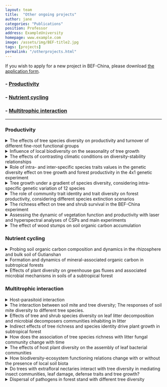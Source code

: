 ```yaml
---
layout: team
title:  "Other ongoing projects"
author: jane
categories: "Publications"
position: Professor
address: ExampleUniversity
homepage: www.example.com
image: /assets/img/BEF-title2.jpg
tags: [projects]
permalink: "/otherprojects.html"
---
```

<p>If you wish to apply for a new project in BEF-China, please download <a href="{{site.baseurl}}/assets/file/Application template for working in BEF-China platform.doc">the application form</a>.


### - [Productivity](#productivity)
### - [Nutrient cycling](#nutrient-cycling)
### - [Multitrophic interaction](#multitrophic-interaction)


* * *
### Productivity
<details>
<summary class="dropdown-text"> The effects of tree species diversity on productivity and turnover of different fine-root functional groups</summary><br>
<div class="row">
    <div class="col-md-3">
    <img class = "img3" src=" {{ site.baseurl }}/assets/projects/ZhenkaiSun/Sun1.jpg">
    </div>
    <div class="col-md-3">
      <img class = "img3" src=" {{ site.baseurl }}/assets/projects/ZhenkaiSun/Sun2.jpg">
    </div>
    <div class="col-md-4">
      <li class="dropdown-sub">
      <strong><strong>Principal Investigator:</strong></strong> <br>
      Assist. Prof. Dr. ZhenKai Sun<br>  	
      Research Institute of Forestry, Chinese Academy of Forestry<br>
      <i class="fas fa-envelope"></i> sunzhenkai1987<i class="fas fa-at"></i>163.com
      </li>
    </div>
</div>
</details>

<details>
<summary class="dropdown-text"> Influence of local biodiversity on the seasonality of tree growth</summary><br>
<div class="row">
    <div class="col-md-3">
    <img class = "img3" src=" {{ site.baseurl }}/assets/projects/Gheyur/Gheyur1.jpg">
    </div>
    <div class="col-md-3">
      <img class = "img3" src=" {{ site.baseurl }}/assets/projects/Gheyur/Gheyur2.jpg">
    </div>
    <div class="col-md-4">
    <li class="dropdown-sub"><strong>Principal Investigator:</strong><br>
    Assoc. Prof. Dr. Zhiyao Tang<br>
    College of Urban and Environmental Sciences, Peking University<br>
    <i class="fas fa-envelope"></i> zytang<i class="fas fa-at"></i>urban.pku.edu.cn<br>
    <strong>PhD student: Gheyur Gheyret</strong>
    </li>
    </div>
</div>
</details>

<details>
<summary class="dropdown-text"> The effects of contrasting climatic conditions on diversity-stability relationships</summary><br>
<div class="row">
    <div class="col-md-3">
    <img class = "img3" src=" {{ site.baseurl }}/assets/projects/climate.jpg">
    </div>
    <div class="col-md-4">
    <li class="dropdown-sub"><strong>Principal Investigators:</strong> <br>
    Prof. Dr. Christian Wirth<br>
    Institute of Biology, Leipzig University (UL) & iDiv<br>
    <i class="fas fa-envelope"></i> cwirth<i class="fas fa-at"></i>uni-leipzig.de<br>
    <strong>PhD student: Florian Schnabel</strong>
    </li>
    </div>
</div>

</details>

<details>
<summary class="dropdown-text"> Role of intra- and inter-specific species traits values in the genetic diversity effect on tree growth and forest productivity in the 4x1 genetic experiment</summary><br>
<div class="row">
    <div class="col-md-3">
    <img class = "img3" src=" {{ site.baseurl }}/assets/projects/FrancaBongers/FrancaBongers1.jpg">
    </div>
    <div class="col-md-3">
      <img class = "img3" src=" {{ site.baseurl }}/assets/projects/FrancaBongers/FrancaBongers2.jpg">
    </div>
    <div class="col-md-4">
    <li class="dropdown-sub"><strong>Principal Investigators:</strong> <br>
    Assoc. Prof. Dr. Xiaojuan Liu<br>
    Institute of Botany, Chinese Academy of Sciences<br>
    <i class="fas fa-envelope"></i> liuxiaojuan06<i class="fas fa-at"></i>ibcas.ac.cn<br>
    Prof. Dr. Keping Ma<br>
    Institute of Botany, Chinese Academy of Sciences<br>
    <i class="fas fa-envelope"></i> kpma<i class="fas fa-at"></i>ibcas.ac.cn<br>
    <strong>Postdoc: Dr. Franca J Bongers</strong>
    </li>
    </div>
</div>

</details>

<details>
<summary class="dropdown-text"> Tree growth under a gradient of species diversity, considering intra-specific genetic variation of 12 species</summary><br>
<div class="row">
    <div class="col-md-3">
    <img class = "img3" src=" {{ site.baseurl }}/assets/projects/FrancaBongers/FrancaBongers3.jpg">
    </div>
    <div class="col-md-3">
      <img class = "img3" src=" {{ site.baseurl }}/assets/projects/FrancaBongers/FrancaBongers4.jpg">
    </div>
    <div class="col-md-4">
    <li class="dropdown-sub"><strong>Principal Investigators:</strong><br>
    Assoc. Prof. Dr. Xiaojuan Liu<br>
    Institute of Botany, Chinese Academy of Sciences<br>
    <i class="fas fa-envelope"></i> liuxiaojuan06<i class="fas fa-at"></i>ibcas.ac.cn<br>
    Prof. Dr. Keping Ma<br>
    Institute of Botany, Chinese Academy of Sciences<br>
    <i class="fas fa-envelope"></i> kpma<i class="fas fa-at"></i>ibcas.ac.cn<br>
    <strong>Postdoc: Dr. Franca J Bongers</strong>
    </li>
    </div>
</div>
</details>

<details>
<summary class="dropdown-text"> The role of community trait identity and trait diversity on forest productivity, considering different species extinction scenarios</summary><br>
<div class="row">
    <div class="col-md-3">
    <img class = "img3" src=" {{ site.baseurl }}/assets/projects/FrancaBongers/trait1.jpg">
    </div>
    <div class="col-md-3">
      <img class = "img3" src=" {{ site.baseurl }}/assets/projects/FrancaBongers/trait2.jpg">
    </div>
    <div class="col-md-4">
    <li class="dropdown-sub"><strong>Principal Investigators:</strong><br>
    Assoc. Prof. Dr. Xiaojuan Liu<br>
    Institute of Botany, Chinese Academy of Sciences<br>
    <i class="fas fa-envelope"></i> liuxiaojuan06<i class="fas fa-at"></i>ibcas.ac.cn<br>
    Prof. Dr. Keping Ma<br>
    Institute of Botany, Chinese Academy of Sciences<br>
    <i class="fas fa-envelope"></i> kpma<i class="fas fa-at"></i>ibcas.ac.cn<br>
    <strong>Postdoc: Dr. Franca J Bongers</strong>
    </li>
    </div>
</div>

</details>

<details>
<summary class="dropdown-text"> The richness effect on tree and shrub survival in the BEF-China experiment</summary><br>
<div class="row">
    <div class="col-md-3">
    <img class = "img3" src=" {{ site.baseurl }}/assets/projects/ShanLi/shanli1.jpg">
    </div>
    <div class="col-md-3">
      <img class = "img3" src=" {{ site.baseurl }}/assets/projects/ShanLi/shanli2.jpg">
    </div>
    <div class="col-md-4">
    <li class="dropdown-sub"><strong>Principal Investigators:</strong><br>
    Assoc. Prof. Dr. Xiaojuan Liu<br>
    Institute of Botany, Chinese Academy of Sciences<br>
    <i class="fas fa-envelope"></i> liuxiaojuan06<i class="fas fa-at"></i>ibcas.ac.cn<br>
    Prof. Dr. Keping Ma<br>
    Institute of Botany, Chinese Academy of Sciences<br>
    <i class="fas fa-envelope"></i> kpma<i class="fas fa-at"></i>ibcas.ac.cn<br>
    <strong>Postdoc: Dr. Shan Li</strong>
    </li>
    </div>
</div>

</details>

<details>
<summary class="dropdown-text"> Assessing the dynamic of vegetation function and productivity with laser and hyperspectral analyses of CSPs and main experiments</summary><br>
<div class="row">
    <!-- <div class="col-md-3">
    <img class = "img3" src=" {{ site.baseurl }}/assets/projects/Michael/Michael1.jpg">
    <img class = "img3" src=" {{ site.baseurl }}/assets/projects/Michael/Michael2.jpg">
    </div> -->
    <div class="col-md-6">
    <li class="dropdown-sub"><strong>Principal Investigators:</strong> <br>
    Assoc. Prof. Dr. Xiaojuan Liu<br>
    Institute of Botany, Chinese Academy of Sciences<br>
    <i class="fas fa-envelope"></i> liuxiaojuan06<i class="fas fa-at"></i>ibcas.ac.cn<br>
    Prof. Dr. Bernhard Schmid<br>
    University of Zurich<br>
    <i class="fas fa-envelope"></i> bernhard.schmid<i class="fas fa-at"></i>ieu.uzh.ch<br>
    Prof. Dr. Keping Ma<br>
    Institute of Botany, Chinese Academy of Sciences<br>
    <i class="fas fa-envelope"></i> kpma<i class="fas fa-at"></i>ibcas.ac.cn<br>
    Prof. Dr. Michael E. Schaepman<br>
    University of Zurich<br>
    <i class="fas fa-envelope"></i> michael.schaepman<i class="fas fa-at"></i>geo.uzh.ch<br>	 
    </li>
    </div>
</div>

</details>

<details>
<summary class="dropdown-text"> The effect of wood stumps on soil organic carbon accumulation</summary><br>
<div class="row">
    <div class="col-md-3">
    <img class = "img3" src=" {{ site.baseurl }}/assets/projects/YinLi/li1.jpg">
    </div>
    <div class="col-md-3">
      <img class = "img3" src=" {{ site.baseurl }}/assets/projects/YinLi/li2.jpg">
    </div>
    <div class="col-md-4">
    <li class="dropdown-sub"><strong>Principal Investigators:</strong><br>
    Assoc. Prof. Dr. Yin Li	Sanming University<br>
    <i class="fas fa-envelope"></i> lijiang413508<i class="fas fa-at"></i>126.com
    </li>
    </div>
</div>

</details>

### Nutrient cycling
<details>
<summary class="dropdown-text"> Probing soil organic carbon composition and dynamics in the rhizosphere and bulk soil of Gutianshan</summary><br>
<div class="row">
    <div class="col-md-3">
      <img class = "img3" src=" {{ site.baseurl }}/assets/projects/YufuJia/YufuJia1.jpg">
    </div>
    <div class="col-md-3">
      <img class = "img3" src=" {{ site.baseurl }}/assets/projects/YufuJia/YufuJia2.jpg">
    </div>
    <div class="col-md-4">
      <li class="dropdown-sub"><strong>Principal Investigators:</strong><br>
        Prof. Dr. Xiaojuan Feng<br>
        Institute of Botany, Chinese Academy of Sciences<br>
        <i class="fas fa-envelope"></i> xfeng<i class="fas fa-at"></i>ibcas.ac.cn<br>
        Assist. Prof. Dr. Yufu Jia<br>
        Institute of Botany, Chinese Academy of Sciences<br>
        <i class="fas fa-envelope"></i> yufu123jia<i class="fas fa-at"></i>163.com<br>
      </li>
    </div>
</div>
</details>

<details>
<summary class="dropdown-text"> Formation and dynamics of mineral-associated organic carbon in subtropical forests</summary><br>
<div class="row">
    <div class="col-md-3">
      <img class = "img3" src=" {{ site.baseurl }}/assets/projects/ZongguangLiu/ZongguangLiu1.jpg">
    </div>
    <div class="col-md-3">
      <img class = "img3" src=" {{ site.baseurl }}/assets/projects/ZongguangLiu/ZongguangLiu2.jpg">
    </div>
    <div class="col-md-4">
    <li class="dropdown-sub"><strong>Principal Investigators:</strong><br>
    Prof. Dr. Xiaojuan Feng	Institute of Botany, Chinese Academy of Sciences<br>
    <i class="fas fa-envelope"></i> xfeng<i class="fas fa-at"></i>ibcas.ac.cn<br>
    <strong>PhD student: Zongguang Liu</strong>
    </li>
    </div>
</div>
</details>

<details>
<summary class="dropdown-text"> Effects of plant diversity on greenhouse gas fluxes and associated microbial mechanisms in soils of a subtropical forest</summary><br>
<div class="row">
    <div class="col-md-3">
    <img class = "img3" src=" {{ site.baseurl }}/assets/projects/XiaoqiZhou/XiaoqiZhou.jpg">
    </div>
    <div class="col-md-4">
    <li class="dropdown-sub"><strong>Principal Investigators:</strong><br>
    Prof. Dr. Xiaoqi Zhou<br>
    School of Ecological and Environmental Sciences, East China Normal University<br>
    <i class="fas fa-envelope"></i> xqzhou<i class="fas fa-at"></i>des.ecnu.edu.cn
    </li>
    </div>
</div>

</details>

### Multitrophic interaction
<details>
<summary class="dropdown-text"> Host-parasitoid interaction	</summary><br>
<div class="row">
    <div class="col-md-3">
    <img class = "img3" src=" {{ site.baseurl }}/assets/projects/PengfeiGuo/PengfeiGuo1.jpg">
    </div>
    <div class="col-md-3">
      <img class = "img3" src=" {{ site.baseurl }}/assets/projects/PengfeiGuo/PengfeiGuo2.jpg">
    </div>
    <div class="col-md-4">
    <li class="dropdown-sub"><strong>Principal Investigators:</strong><br>
    Chaodong Zhu<br>
    Institute of Zoology, Chinese Academy of Sciences<br>
    <i class="fas fa-envelope"></i> zhucd<i class="fas fa-at"></i>ioz.ac.cn<br>
    <strong>PhD student: Pengfei Guo</strong>
    </li>
    </div>
</div>

</details>

<details>
<summary class="dropdown-text"> The interaction between soil mite and tree diversity; The responses of soil mite diversity to different tree species.</summary><br>
<div class="row">
    <div class="col-md-3">
    <img class = "img3" src=" {{ site.baseurl }}/assets/projects/YannanChen/YannanChen1.jpg">
    </div>
    <div class="col-md-3">
      <img class = "img3" src=" {{ site.baseurl }}/assets/projects/YannanChen/YannanChen2.jpg">
    </div>
    <div class="col-md-4">
    <li class="dropdown-sub"><strong>Principal Investigators:</strong><br>
    Prof. Dr. Chaodong Zhu<br>
    Institute of Zoology, Chinese Academy of Sciences<br>
    <i class="fas fa-envelope"></i> zhucd<i class="fas fa-at"></i> ioz.ac.cn <br>
    Prof. Dr. Jun Chen<br>
    Institute of Zoology, Chinese Academy of Sciences<br>
    <i class="fas fa-envelope"></i> chenj<i class="fas fa-at"></i>ioz.ac.cn<br>
    <strong>Master student: Yannan Chen</strong>
    </li>
    </div>
</div>

</details>

<details>
<summary class="dropdown-text"> Effects of tree and shrub species diversity on leaf litter decomposition and microbial decomposers communities inhabiting in litter</summary><br>
<div class="row">
    <div class="col-md-3">
    <img class = "img3" src=" {{ site.baseurl }}/assets/projects/Honglin/Honglin1.jpg">
    </div>
    <div class="col-md-3">
      <img class = "img3" src=" {{ site.baseurl }}/assets/projects/Honglin/Honglin2.jpg">
    </div>
    <div class="col-md-4">
    <li class="dropdown-sub"><strong>Principal Investigators:</strong><br>
    Assoc. Prof. Dr. Naili Zhang<br>
    Institute of Botany, Chinese Academy of Sciences<br>
    <i class="fas fa-envelope"></i> zhangnl<i class="fas fa-at"></i>ibcas.ac.cn<br>
    <strong>Postdoc: Dr. Hong Lin</strong>
    </li>
    </div>
</div>

</details>

<details>
<summary class="dropdown-text"> Indirect effects of tree richness and species identity drive plant growth in subtropical forest</summary><br>
<div class="row">
    <div class="col-md-3">
    <img class = "img3" src=" {{ site.baseurl }}/assets/projects/Honglin/Honglin3.jpg">
    </div>
    <div class="col-md-3">
      <img class = "img3" src=" {{ site.baseurl }}/assets/projects/Honglin/Honglin4.jpg">
    </div>
    <div class="col-md-4">
    <li class="dropdown-sub"><strong>Principal Investigators:</strong><br>
    Assoc. Prof. Dr. Naili Zhang<br>
    Institute of Botany, Chinese Academy of Sciences<br>
    <i class="fas fa-envelope"></i> zhangnl<i class="fas fa-at"></i>ibcas.ac.cn<br>
    <strong>Postdoc: Dr. Hong Lin</strong>
    </li>
    </div>
</div>
</details>

<details>
<summary class="dropdown-text"> How does the association of tree species richness with litter fungal community change with time</summary><br>
<div class="row">
    <div class="col-md-3">
    <img class = "img3" src=" {{ site.baseurl }}/assets/projects/XinleiZhang/XinleiZhang1.jpg">
    </div>
    <div class="col-md-3">
      <img class = "img3" src=" {{ site.baseurl }}/assets/projects/XinleiZhang/XinleiZhang2.jpg">
    </div>
    <div class="col-md-4">
    <li class="dropdown-sub"><strong>Principal Investigators:</strong><br>
    Assoc. Prof. Dr. Naili Zhang<br>
    Institute of Botany, Chinese Academy of Sciences<br>
    <i class="fas fa-envelope"></i> zhangnl<i class="fas fa-at"></i>ibcas.ac.cn<br>
    <strong>Master student: Xinlei Zhang</strong>
    </li>
    </div>
</div>

</details>

<details>
<summary class="dropdown-text"> The effects of host plant diversity on the assembly of leaf bacterial communities</summary><br>
<div class="row">
    <div class="col-md-3">
    <img class = "img3" src=" {{ site.baseurl }}/assets/projects/yangxian/yangxian1.jpg">
    </div>
    <div class="col-md-3">
      <img class = "img3" src=" {{ site.baseurl }}/assets/projects/yangxian/yangxian2.jpg">
    </div>
    <div class="col-md-4">
    <li class="dropdown-sub"><strong>Principal Investigators:</strong><br>
    Prof. Dr. Lin Jiang	Georgia<br>
    Institute of Technology<br>
    <i class="fas fa-envelope"></i> lin.jiang<i class="fas fa-at"></i>biology.gatech.edu<br>
    <strong>PhD student: Xian Yang</strong>
    </li>
    </div>
</div>

</details>

<details>
<summary class="dropdown-text"> How biodiversity-ecosystem functioning relations change with or without the presence of local soil biota</summary><br>
<div class="row">
    <div class="col-md-3">
    <img class = "img3" src=" {{ site.baseurl }}/assets/projects/SylviaHaider/SylviaHaider1.jpg">
    </div>
    <div class="col-md-3">
      <img class = "img3" src=" {{ site.baseurl }}/assets/projects/SylviaHaider/SylviaHaider2.jpg">
    </div>
    <div class="col-md-4">
    <li class="dropdown-sub"><strong>Principal Investigators:</strong><br>
    Dr. Sylvia Haider<br>
    Institute of Biology / Geobotany, MLU & iDiv；<br>
    <i class="fas fa-envelope"></i> sylvia.haider<i class="fas fa-at"></i>botanik.uni-halle.de<br>
    Dr. Yang Bo	<br>
    Jingdezhen University	<br>
    <i class="fas fa-envelope"></i> yangbomvp<i class="fas fa-at"></i>aliyun.com<br>
    </li>
    </div>
</div>
</details>

<details>
<summary class="dropdown-text"> Do trees with extrafloral nectaries interact with tree diversity in mediating insect communities, leaf damage, defense traits and tree growth?</summary><br>
<div class="row">
    <div class="col-md-3">
      <img class = "img3" src=" {{ site.baseurl }}/assets/projects/MichaelStaab/MichaelStaab1.jpg">
      <img class = "img3" src=" {{ site.baseurl }}/assets/projects/MichaelStaab/MichaelStaab2.jpg">
    </div>
    <div class="col-md-6">
    <li class="dropdown-sub"><strong>Principal Investigators:</strong><br>
    Assoc. Prof. Dr. Xiaojuan Liu<br>
    Institute of Botany, Chinese Academy of Sciences<br>
    <i class="fas fa-envelope"></i> liuxiaojuan06<i class="fas fa-at"></i>ibcas.ac.cn<br>
    Assoc. Prof. Dr. Naili Zhang<br>
    Institute of Botany, Chinese Academy of Sciences<br>
    <i class="fas fa-envelope"></i> zhangnl<i class="fas fa-at"></i>ibcas.ac.cn<br>
    Assoc. Prof. Dr. Michael Staab<br>
    University of Freiburg<br>
    <i class="fas fa-envelope"></i> michael.staab<i class="fas fa-at"></i>nature.uni-freiburg.de<br>
    <strong>Master student: Stefanie Pietsch</strong>
    </li>
    </div>
</div>

</details>

<details>
<summary class="dropdown-text"> Dispersal of pathogens in forest stand with different tree diversity</summary><br>
<div class="row">
    <div class="col-md-3">
    <img class = "img3" src=" {{ site.baseurl }}/assets/projects/ShaoranLi/ShaoranLi2.jpg">
    </div>
    <div class="col-md-3">
      <img class = "img3" src=" {{ site.baseurl }}/assets/projects/ShaoranLi/ShaoranLi1.jpg">
    </div>
    <div class="col-md-4">
    <li class="dropdown-sub"><strong><strong>Principal Investigators:</strong></strong><br>
    Assoc. Prof. Dr. Yu Liang<br>
    Institute of Botany, Chinese Academy of Sciences<br>
    <i class="fas fa-envelope"></i> coolrain<i class="fas fa-at"></i>ibcas.ac.cn<br>
    <strong>Master student: Shaoran Li</strong>
    </li>
    </div>
</div>

</details>
